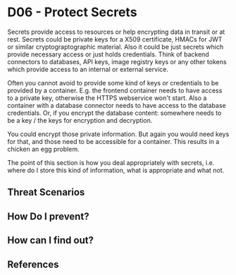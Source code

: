 # D06 - Protect Secrets

Secrets provide access to resources or help encrypting data in transit or at
rest. Secrets could be private keys for a X509 certificate, HMACs for JWT or similar
cryptograptographic material. Also it could be just secrets which provide necessary
access or just holds credentials. Think of backend connectors to databases, API keys,
image registry keys or any other tokens which provide access to an internal or
external service.

Often you cannot avoid to provide some kind of keys or credentials to be provided
by a container.  E.g. the frontend container needs to have access to a private key,
otherwise the HTTPS webservice won't start. Also a container with a database connector
needs to have access to the database credentials. Or, if you encrypt the database
content: somewhere needs to be a key / the keys for encryption and decryption.

You could encrypt those private information. But again you would need keys for
that, and those need to be accessible for a container. This results in a chicken an
egg problem.

The point of this section is how you deal appropriately with secrets, i.e. where
do I store this kind of information, what is appropriate and what not.



## Threat Scenarios

## How Do I prevent?

## How can I find out?

## References


